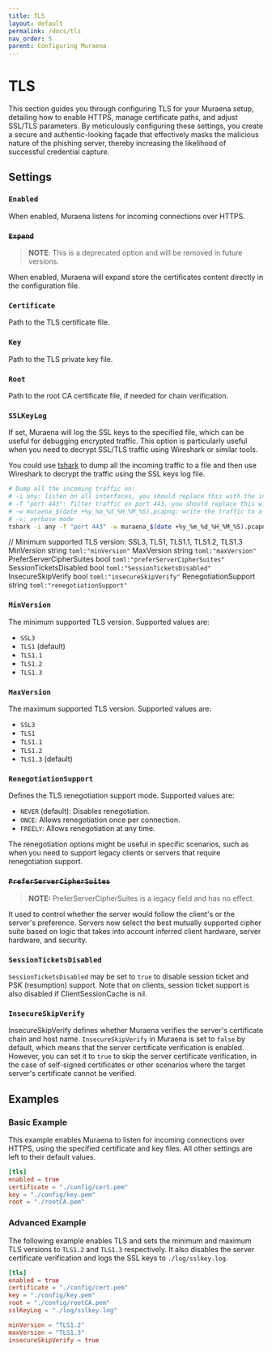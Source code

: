 ```yaml
---
title: TLS
layout: default
permalink: /docs/tls
nav_order: 5
parent: Configuring Muraena
---
```


# TLS

This section guides you through configuring TLS for your Muraena setup,
detailing how to enable HTTPS, manage certificate paths, and adjust SSL/TLS parameters. 
By meticulously configuring these settings, you create a secure and authentic-looking façade 
that effectively masks the malicious nature of the phishing server, 
thereby increasing the likelihood of successful credential capture.

## Settings

### `Enabled`
When enabled, Muraena listens for incoming connections over HTTPS.

### <s>`Expand`</s>
> **NOTE**: This is a deprecated option and will be removed in future versions.

When enabled, Muraena will expand store the certificates content directly in the configuration file.


### `Certificate`
Path to the TLS certificate file. 

### `Key`
Path to the TLS private key file. 

### `Root`
Path to the root CA certificate file, if needed for chain verification.

### `SSLKeyLog`
If set, Muraena will log the SSL keys to the specified file, which can be useful for debugging encrypted traffic.
This option is particularly useful when you need to decrypt SSL/TLS traffic using Wireshark or similar tools.

You could use [tshark](https://www.wireshark.org/docs/man-pages/tshark.html) to dump all the incoming traffic to a file 
and then use Wireshark to decrypt the traffic using the SSL keys log file.

```bash
# Dump all the incoming traffic on:
# -i any: listen on all interfaces, you should replace this with the interface used by Muraena
# -f "port 443": filter traffic on port 443, you should replace this with the port listened by Muraena
# -w muraena_$(date +%y_%m_%d_%H_%M_%S).pcapng: write the traffic to a file
# -v: verbose mode
tshark -i any -f "port 443" -w muraena_$(date +%y_%m_%d_%H_%M_%S).pcapng -v
```


// Minimum supported TLS version: SSL3, TLS1, TLS1.1, TLS1.2, TLS1.3
MinVersion               string `toml:"minVersion"`
MaxVersion               string `toml:"maxVersion"`
PreferServerCipherSuites bool   `toml:"preferServerCipherSuites"`
SessionTicketsDisabled   bool   `toml:"SessionTicketsDisabled"`
InsecureSkipVerify       bool   `toml:"insecureSkipVerify"`
RenegotiationSupport     string `toml:"renegotiationSupport"`



### `MinVersion`
The minimum supported TLS version. Supported values are:
- `SSL3`
- `TLS1` (default)
- `TLS1.1`
- `TLS1.2`
- `TLS1.3`

### `MaxVersion`
The maximum supported TLS version. Supported values are:
- `SSL3`
- `TLS1`
- `TLS1.1`
- `TLS1.2`
- `TLS1.3` (default)


### `RenegotiationSupport`
Defines the TLS renegotiation support mode. Supported values are:
- `NEVER` (default): Disables renegotiation.
- `ONCE`: Allows renegotiation once per connection.
- `FREELY`: Allows renegotiation at any time.

The renegotiation options might be useful in specific scenarios, 
such as when you need to support legacy clients or servers that require renegotiation support.


### <s>`PreferServerCipherSuites`</s>
> **NOTE:** PreferServerCipherSuites is a legacy field and has no effect.

It used to control whether the server would follow the client's or the
server's preference. Servers now select the best mutually supported
cipher suite based on logic that takes into account inferred client
hardware, server hardware, and security.


### `SessionTicketsDisabled`
`SessionTicketsDisabled` may be set to `true` to disable session ticket and
PSK (resumption) support. Note that on clients, session ticket support is
also disabled if ClientSessionCache is nil.


### `InsecureSkipVerify`    
InsecureSkipVerify defines whether Muraena verifies the server's certificate chain and host name.
`InsecureSkipVerify` in Muraena is set to `false` by default, which means that the server certificate verification is enabled.
However, you can set it to `true` to skip the server certificate verification, 
in the case of self-signed certificates or other scenarios where the target server's certificate cannot be verified.


## Examples

### Basic Example

This example enables Muraena to listen for incoming connections over HTTPS, using the specified certificate and key files.
All other settings are left to their default values.

```toml
[tls]
enabled = true
certificate = "./config/cert.pem"
key = "./config/key.pem"
root = "./rootCA.pem"
```

### Advanced Example

The following example enables TLS and sets the minimum and maximum TLS versions to `TLS1.2` and `TLS1.3` 
respectively. It also disables the server certificate verification and logs the SSL keys to `./log/sslkey.log`.

```toml
[tls]
enabled = true
certificate = "./config/cert.pem"
key = "./config/key.pem"
root = "./config/rootCA.pem"
sslKeyLog = "./log/sslkey.log"

minVersion = "TLS1.2"
maxVersion = "TLS1.3"
insecureSkipVerify = true
```